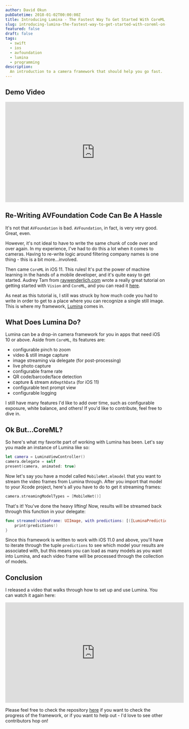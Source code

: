 ```yaml
---
author: David Okun
pubDatetime: 2018-01-02T00:00:00Z
title: Introducing Lumina - The Fastest Way To Get Started With CoreML On iOS
slug: introducing-lumina-the-fastest-way-to-get-started-with-coreml-on-ios
featured: false
draft: false
tags:
  - swift
  - ios
  - avfoundation
  - lumina
  - programming
description:
  An introduction to a camera framework that should help you go fast.
---
```


## Demo Video

<iframe width="560" height="315" src="https://www.youtube.com/embed/8eEAvcy708s" frameborder="0" allowfullscreen></iframe>

## Re-Writing AVFoundation Code Can Be A Hassle

It's not that `AVFoundation` is bad. `AVFoundation`, in fact, is very very good. Great, even.

However, it's not ideal to have to write the same chunk of code over and over again. In my experience, I've had to do this a lot when it comes to cameras. Having to re-write logic around filtering company names is one thing - this is a bit more...involved.

Then came `CoreML` in iOS 11. This rules! It's put the power of machine learning in the hands of a mobile developer, and it's quite easy to get started. Audrey Tam from [raywenderlich.com](https://www.raywenderlich.com/u/audrey) wrote a really great tutorial on getting started with `Vision` and `CoreML`, and you can read it [here](https://www.raywenderlich.com/164213/coreml-and-vision-machine-learning-in-ios-11-tutorial).

As neat as this tutorial is, I still was struck by how much code you had to write in order to get to a place where you can recognize a single still image. This is where my framework, [Lumina](https://github.com/dokun1/Lumina) comes in.

## What Does Lumina Do?

Lumina can be a drop-in camera framework for you in apps that need iOS 10 or above. Aside from `CoreML`, its features are:

- configurable pinch to zoom
- video & still image capture
- image streaming via delegate (for post-processing)
- live photo capture
- configurable frame rate
- QR code/barcode/face detection
- capture & stream `AVDepthData` (for iOS 11)
- configurable text prompt view
- configurable logging

I still have many features I'd like to add over time, such as configurable exposure, white balance, and others! If you'd like to contribute, feel free to dive in.

## Ok But...CoreML?

So here's what my favorite part of working with Lumina has been. Let's say you made an instance of Lumina like so:

```swift
let camera = LuminaViewController()
camera.delegate = self
present(camera, animated: true)
```

Now let's say you have a model called `MobileNet.mlmodel` that you want to stream the video frames from Lumina through. After you import that model to your Xcode project, here's all you have to do to get it streaming frames:

```swift
camera.streamingModelTypes = [MobileNet()]
```

That's it! You've done the heavy lifting! Now, results will be streamed back through this function in your delegate:

```swift
func streamed(videoFrame: UIImage, with predictions: [([LuminaPrediction]?, Any.Type)]?, from controller: LuminaViewController) {
    print(predictions!)
}
```

Since this framework is written to work with iOS 11.0 and above, you'll have to iterate through the tuple `predictions` to see which model your results are associated with, but this means you can load as many models as you want into Lumina, and each video frame will be processed through the collection of models.

## Conclusion

I released a video that walks through how to set up and use Lumina. You can watch it again here:

<iframe width="560" height="315" src="https://www.youtube.com/embed/8eEAvcy708s" frameborder="0" allowfullscreen></iframe>

Please feel free to check the repository [here](https://github.com/dokun1/Lumina) if you want to check the progress of the framework, or if you want to help out - I'd love to see other contributors hop on!